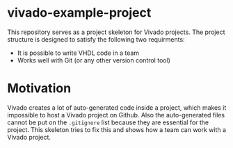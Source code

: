 # vivado-example-project
This repository serves as a project skeleton for Vivado projects. The project structure is designed to satisfy the following two requirments:
- It is possible to write VHDL code in a team
- Works well with Git (or any other version control tool)

# Motivation
Vivado creates a lot of auto-generated code inside a project, which makes it impossible to host a Vivado project on Github.
Also the auto-generated files cannot be put on the `.gitignore` list because they are essential for the project. This skeleton tries to fix this and shows how a team can work with a Vivado project.
